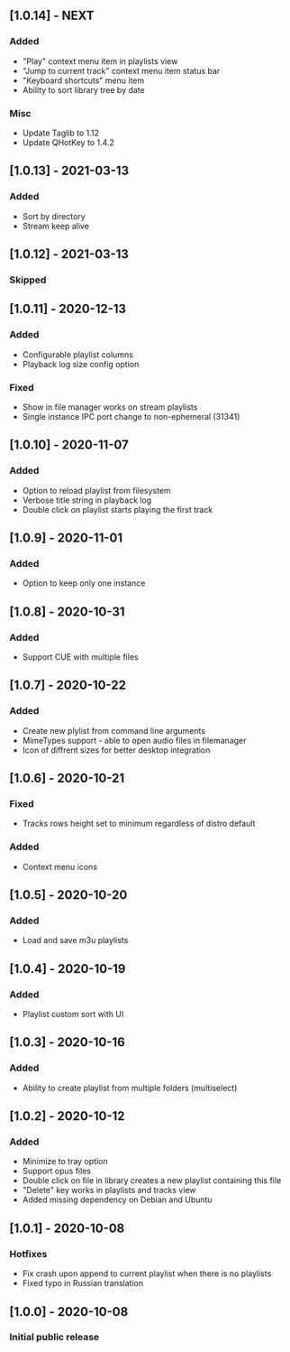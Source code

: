 ## [1.0.14] - NEXT
### Added
- "Play" context menu item in playlists view
- "Jump to current track" context menu item status bar
- "Keyboard shortcuts" menu item
- Ability to sort library tree by date

### Misc
- Update Taglib to 1.12
- Update QHotKey to 1.4.2

## [1.0.13] - 2021-03-13
### Added
- Sort by directory
- Stream keep alive

## [1.0.12] - 2021-03-13
### Skipped

## [1.0.11] - 2020-12-13
### Added
- Configurable playlist columns
- Playback log size config option

### Fixed
- Show in file manager works on stream playlists
- Single instance IPC port change to non-ephemeral (31341)

## [1.0.10] - 2020-11-07
### Added
- Option to reload playlist from filesystem
- Verbose title string in playback log
- Double click on playlist starts playing the first track

## [1.0.9] - 2020-11-01
### Added
- Option to keep only one instance

## [1.0.8] - 2020-10-31
### Added
- Support CUE with multiple files

## [1.0.7] - 2020-10-22
### Added
- Create new plylist from command line arguments
- MimeTypes support - able to open audio files in filemanager
- Icon of diffrent sizes for better desktop integration

## [1.0.6] - 2020-10-21
### Fixed
- Tracks rows height set to minimum regardless of distro default

### Added
- Context menu icons

## [1.0.5] - 2020-10-20
### Added
- Load and save m3u playlists

## [1.0.4] - 2020-10-19
### Added
- Playlist custom sort with UI

## [1.0.3] - 2020-10-16
### Added
- Ability to create playlist from multiple folders (multiselect)

## [1.0.2] - 2020-10-12
### Added
- Minimize to tray option
- Support opus files
- Double click on file in library creates a new playlist containing this file
- "Delete" key works in playlists and tracks view
- Added missing dependency on Debian and Ubuntu

## [1.0.1] - 2020-10-08
### Hotfixes
- Fix crash upon append to current playlist when there is no playlists
- Fixed typo in Russian translation

## [1.0.0] - 2020-10-08
### Initial public release
